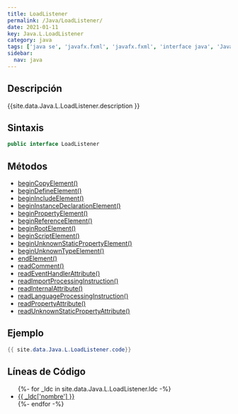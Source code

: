 ```yaml
---
title: LoadListener
permalink: /Java/LoadListener/
date: 2021-01-11
key: Java.L.LoadListener
category: java
tags: ['java se', 'javafx.fxml', 'javafx.fxml', 'interface java', 'Java 9']
sidebar: 
  nav: java
---
```


## Descripción
{{site.data.Java.L.LoadListener.description }}

## Sintaxis
~~~java
public interface LoadListener
~~~

## Métodos
* [beginCopyElement()](/Java/LoadListener/beginCopyElement)
* [beginDefineElement()](/Java/LoadListener/beginDefineElement)
* [beginIncludeElement()](/Java/LoadListener/beginIncludeElement)
* [beginInstanceDeclarationElement()](/Java/LoadListener/beginInstanceDeclarationElement)
* [beginPropertyElement()](/Java/LoadListener/beginPropertyElement)
* [beginReferenceElement()](/Java/LoadListener/beginReferenceElement)
* [beginRootElement()](/Java/LoadListener/beginRootElement)
* [beginScriptElement()](/Java/LoadListener/beginScriptElement)
* [beginUnknownStaticPropertyElement()](/Java/LoadListener/beginUnknownStaticPropertyElement)
* [beginUnknownTypeElement()](/Java/LoadListener/beginUnknownTypeElement)
* [endElement()](/Java/LoadListener/endElement)
* [readComment()](/Java/LoadListener/readComment)
* [readEventHandlerAttribute()](/Java/LoadListener/readEventHandlerAttribute)
* [readImportProcessingInstruction()](/Java/LoadListener/readImportProcessingInstruction)
* [readInternalAttribute()](/Java/LoadListener/readInternalAttribute)
* [readLanguageProcessingInstruction()](/Java/LoadListener/readLanguageProcessingInstruction)
* [readPropertyAttribute()](/Java/LoadListener/readPropertyAttribute)
* [readUnknownStaticPropertyAttribute()](/Java/LoadListener/readUnknownStaticPropertyAttribute)

## Ejemplo
~~~java
{{ site.data.Java.L.LoadListener.code}}
~~~

## Líneas de Código
<ul>
{%- for _ldc in site.data.Java.L.LoadListener.ldc -%}
   <li>
       <a href="{{_ldc['url'] }}">{{ _ldc['nombre'] }}</a>
   </li>
{%- endfor -%}
</ul>
